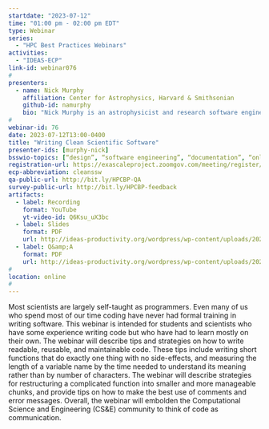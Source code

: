 ```yaml
---
startdate: "2023-07-12"
time: "01:00 pm - 02:00 pm EDT"
type: Webinar
series:
  - "HPC Best Practices Webinars"
activities:
  - "IDEAS-ECP"
link-id: webinar076
#
presenters:
  - name: Nick Murphy
    affiliation: Center for Astrophysics, Harvard & Smithsonian
    github-id: namurphy
    bio: "Nick Murphy is an astrophysicist and research software engineer at the Center for Astrophysics in Cambridge, Massachusetts.  Nick attended the University of Michigan as an undergraduate before heading to the University of Wisconsin for graduate school in astronomy.  Most of Nick’s research has involved simulating plasma processes in the solar atmosphere. Nick co-founded the American Astronomical Society’s Working Group on Accessibility and Disability, and is now a member of the APS Division of Plasma Physics Diversity Equity and Inclusion Organizing Collective Committee.  Nick is one of the core contributors to PlasmaPy: an open source Python package for plasma research and education."
#
webinar-id: 76
date: 2023-07-12T13:00-0400
title: "Writing Clean Scientific Software"
presenter-ids: [murphy-nick]
bsswio-topics: [“design”, “software engineering”, “documentation”, “online learning”]
registration-url: https://exascaleproject.zoomgov.com/meeting/register/vJItf-6gqjMiGLu78K17z3fJECNl3pNZWSs
ecp-abbreviation: cleanssw
qa-public-url: http://bit.ly/HPCBP-QA
survey-public-url: http://bit.ly/HPCBP-feedback
artifacts:
  - label: Recording
    format: YouTube
    yt-video-id: Q6Ksu_uX3bc
  - label: Slides
    format: PDF
    url: http://ideas-productivity.org/wordpress/wp-content/uploads/2023/07/hpcbp-076-cleanssw.pdf
  - label: Q&amp;A
    format: PDF
    url: http://ideas-productivity.org/wordpress/wp-content/uploads/2023/07/hpcbp-076-cleanssw-qa.pdf
#
location: online
#
---
```

Most scientists are largely self-taught as programmers. Even many of us who spend most of our time coding have never had formal training in writing software. This webinar is intended for students and scientists who have some experience writing code but who have had to learn mostly on their own. The webinar will describe tips and strategies on how to write readable, reusable, and maintainable code. These tips include writing short functions that do exactly one thing with no side-effects, and measuring the length of a variable name by the time needed to understand its meaning rather than by number of characters. The webinar will describe strategies for restructuring a complicated function into smaller and more manageable chunks, and provide tips on how to make the best use of comments and error messages. Overall, the webinar will embolden the Computational Science and Engineering (CS&E) community to think of code as communication.
